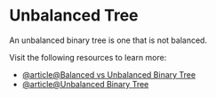 # Unbalanced Tree

An unbalanced binary tree is one that is not balanced.

Visit the following resources to learn more:

- [@article@Balanced vs Unbalanced Binary Tree](https://stackoverflow.com/questions/59206128/balanced-vs-unbalanced-binary-tree-clarification-needed)
- [@article@Unbalanced Binary Tree](https://eng.libretexts.org/Bookshelves/Computer_Science/Databases_and_Data_Structures/Open_Data_Structures_-_An_Introduction_(Morin)/06%3A_Binary_Trees/6.02%3A_BinarySearchTree_-_An_Unbalanced_Binary_Search_Treee)